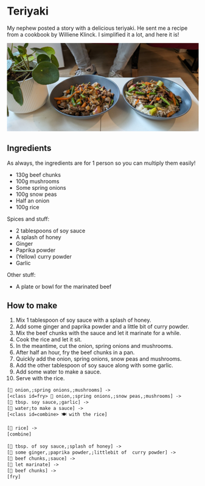 # Teriyaki

My nephew posted a story with a delicious teriyaki.
He sent me a recipe from a cookbook by Williene Klinck.
I simplified it a lot, and here it is!

![The finished dish](/assets/img/teriyaki_dish.jpg)

## Ingredients

As always, the ingredients are for 1 person so you can multiply them easily!

- 130g beef chunks
- 100g mushrooms
- Some spring onions
- 100g snow peas
- Half an onion
- 100g rice

Spices and stuff:

- 2 tablespoons of soy sauce
- A splash of honey
- Ginger
- Paprika powder
- (Yellow) curry powder
- Garlic

Other stuff:

- A plate or bowl for the marinated beef

## How to make

1. Mix 1 tablespoon of soy sauce with a splash of honey.
2. Add some ginger and paprika powder and a little bit of curry powder.
3. Mix the beef chunks with the sauce and let it marinate for a while.
4. Cook the rice and let it sit.
5. In the meantime, cut the onion, spring onions and mushrooms.
6. After half an hour, fry the beef chunks in a pan.
7. Quickly add the onion, spring onions, snow peas and mushrooms.
8. Add the other tablespoon of soy sauce along with some garlic.
9. Add some water to make a sauce.
10. Serve with the rice.

```nomnoml
[🔪 onion,;spring onions,;mushrooms] ->
[<class id=fry> 🍳 onion,;spring onions,;snow peas,;mushrooms] ->
[🥣 tbsp. soy sauce,;garlic] ->
[🥣 water;to make a sauce] ->
[<class id=combine> 🍽️ with the rice]

[🥘 rice] ->
[combine]

[🥣 tbsp. of soy sauce,;splash of honey] ->
[🥣 some ginger,;paprika powder,;littlebit of  curry powder] ->
[🥣 beef chunks,;sauce] ->
[🥩 let marinate] ->
[🍳 beef chunks] ->
[fry]
```
